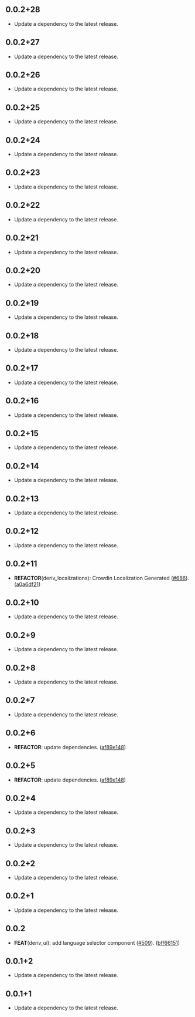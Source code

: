 ## 0.0.2+28

 - Update a dependency to the latest release.

## 0.0.2+27

 - Update a dependency to the latest release.

## 0.0.2+26

 - Update a dependency to the latest release.

## 0.0.2+25

 - Update a dependency to the latest release.

## 0.0.2+24

 - Update a dependency to the latest release.

## 0.0.2+23

 - Update a dependency to the latest release.

## 0.0.2+22

 - Update a dependency to the latest release.

## 0.0.2+21

 - Update a dependency to the latest release.

## 0.0.2+20

 - Update a dependency to the latest release.

## 0.0.2+19

 - Update a dependency to the latest release.

## 0.0.2+18

 - Update a dependency to the latest release.

## 0.0.2+17

 - Update a dependency to the latest release.

## 0.0.2+16

 - Update a dependency to the latest release.

## 0.0.2+15

 - Update a dependency to the latest release.

## 0.0.2+14

 - Update a dependency to the latest release.

## 0.0.2+13

 - Update a dependency to the latest release.

## 0.0.2+12

 - Update a dependency to the latest release.

## 0.0.2+11

 - **REFACTOR**(deriv_localizations): Crowdin Localization Generated ([#686](https://github.com/regentmarkets/flutter-deriv-packages/issues/686)). ([a0a6df21](https://github.com/regentmarkets/flutter-deriv-packages/commit/a0a6df21cbc6681b923ec3e060752de20ddad32b))

## 0.0.2+10

 - Update a dependency to the latest release.

## 0.0.2+9

 - Update a dependency to the latest release.

## 0.0.2+8

 - Update a dependency to the latest release.

## 0.0.2+7

 - Update a dependency to the latest release.

## 0.0.2+6

 - **REFACTOR**: update dependencies. ([af89e148](https://github.com/regentmarkets/flutter-deriv-packages/commit/af89e148dfecb6dbc8552b2b883cbad4102a56f8))

## 0.0.2+5

 - **REFACTOR**: update dependencies. ([af89e148](https://github.com/regentmarkets/flutter-deriv-packages/commit/af89e148dfecb6dbc8552b2b883cbad4102a56f8))

## 0.0.2+4

 - Update a dependency to the latest release.

## 0.0.2+3

 - Update a dependency to the latest release.

## 0.0.2+2

 - Update a dependency to the latest release.

## 0.0.2+1

 - Update a dependency to the latest release.

## 0.0.2

 - **FEAT**(deriv_ui): add language selector component ([#509](https://github.com/regentmarkets/flutter-deriv-packages/issues/509)). ([bff66151](https://github.com/regentmarkets/flutter-deriv-packages/commit/bff661513f330d014154657fbf170b75512dc180))

## 0.0.1+2

 - Update a dependency to the latest release.

## 0.0.1+1

 - Update a dependency to the latest release.

